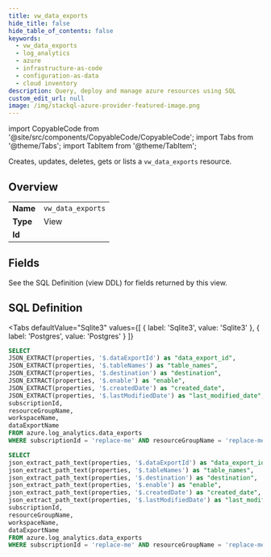 ```yaml
--- 
title: vw_data_exports
hide_title: false
hide_table_of_contents: false
keywords:
  - vw_data_exports
  - log_analytics
  - azure
  - infrastructure-as-code
  - configuration-as-data
  - cloud inventory
description: Query, deploy and manage azure resources using SQL
custom_edit_url: null
image: /img/stackql-azure-provider-featured-image.png
---
```


import CopyableCode from '@site/src/components/CopyableCode/CopyableCode';
import Tabs from '@theme/Tabs';
import TabItem from '@theme/TabItem';

Creates, updates, deletes, gets or lists a <code>vw_data_exports</code> resource.

## Overview
<table><tbody>
<tr><td><b>Name</b></td><td><code>vw_data_exports</code></td></tr>
<tr><td><b>Type</b></td><td>View</td></tr>
<tr><td><b>Id</b></td><td><CopyableCode code="azure.log_analytics.vw_data_exports" /></td></tr>
</tbody></table>

## Fields

See the SQL Definition (view DDL) for fields returned by this view.

## SQL Definition

<Tabs
defaultValue="Sqlite3"
values={[
{ label: 'Sqlite3', value: 'Sqlite3' },
{ label: 'Postgres', value: 'Postgres' }
]}
>
<TabItem value="Sqlite3">

```sql
SELECT
JSON_EXTRACT(properties, '$.dataExportId') as "data_export_id",
JSON_EXTRACT(properties, '$.tableNames') as "table_names",
JSON_EXTRACT(properties, '$.destination') as "destination",
JSON_EXTRACT(properties, '$.enable') as "enable",
JSON_EXTRACT(properties, '$.createdDate') as "created_date",
JSON_EXTRACT(properties, '$.lastModifiedDate') as "last_modified_date",
subscriptionId,
resourceGroupName,
workspaceName,
dataExportName
FROM azure.log_analytics.data_exports
WHERE subscriptionId = 'replace-me' AND resourceGroupName = 'replace-me' AND workspaceName = 'replace-me';
```

</TabItem>
<TabItem value="Postgres">

```sql
SELECT
json_extract_path_text(properties, '$.dataExportId') as "data_export_id",
json_extract_path_text(properties, '$.tableNames') as "table_names",
json_extract_path_text(properties, '$.destination') as "destination",
json_extract_path_text(properties, '$.enable') as "enable",
json_extract_path_text(properties, '$.createdDate') as "created_date",
json_extract_path_text(properties, '$.lastModifiedDate') as "last_modified_date",
subscriptionId,
resourceGroupName,
workspaceName,
dataExportName
FROM azure.log_analytics.data_exports
WHERE subscriptionId = 'replace-me' AND resourceGroupName = 'replace-me' AND workspaceName = 'replace-me';
```

</TabItem>
</Tabs>
